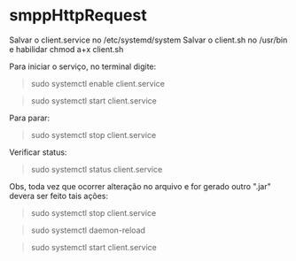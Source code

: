 # smppHttpRequest

Salvar o client.service no /etc/systemd/system
Salvar o client.sh no /usr/bin e habilidar chmod a+x client.sh

Para iniciar o serviço, no terminal digite:

> sudo systemctl enable client.service

> sudo systemctl start client.service

Para parar:

> sudo systemctl stop client.service

Verificar status:

> sudo systemctl status client.service

Obs, toda vez que ocorrer alteração no arquivo e for gerado outro ".jar" devera ser feito tais ações:

> sudo systemctl stop client.service

> sudo systemctl daemon-reload

> sudo systemctl start client.service
